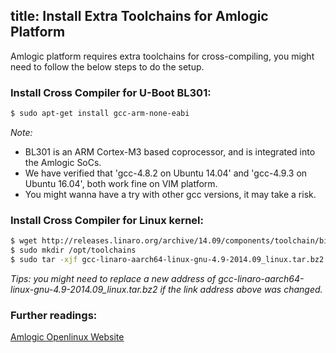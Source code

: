 title: Install Extra Toolchains for Amlogic Platform
---

Amlogic platform requires extra toolchains for cross-compiling, you might need to follow the below steps to do the setup.

### Install Cross Compiler for U-Boot BL301:
```sh
$ sudo apt-get install gcc-arm-none-eabi
```

*Note:*
* BL301 is an ARM Cortex-M3 based coprocessor, and is integrated into the Amlogic SoCs.
* We have verified that 'gcc-4.8.2 on Ubuntu 14.04' and 'gcc-4.9.3 on Ubuntu 16.04', both work fine on VIM platform.
* You might wanna have a try with other gcc versions, it may take a risk.

### Install Cross Compiler for Linux kernel:
```sh
$ wget http://releases.linaro.org/archive/14.09/components/toolchain/binaries/gcc-linaro-aarch64-linux-gnu-4.9-2014.09_linux.tar.bz2
$ sudo mkdir /opt/toolchains
$ sudo tar -xjf gcc-linaro-aarch64-linux-gnu-4.9-2014.09_linux.tar.bz2 -C /opt/toolchains
```

*Tips: you might need to replace a new address of gcc-linaro-aarch64-linux-gnu-4.9-2014.09_linux.tar.bz2 if the link address above was changed.*

### Further readings:
[Amlogic Openlinux Website](http://openlinux.amlogic.com/)
